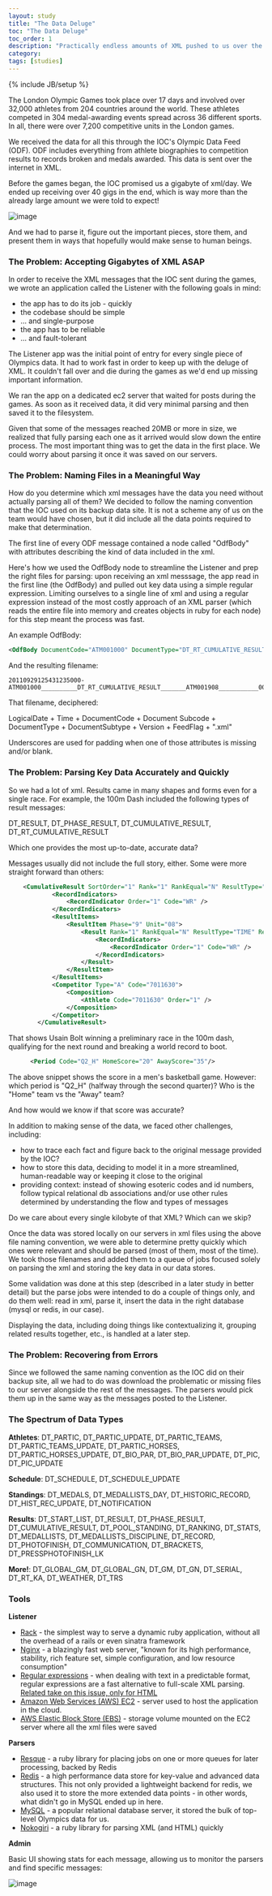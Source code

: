 ```yaml
---
layout: study
title: "The Data Deluge"
toc: "The Data Deluge"
toc_order: 1
description: "Practically endless amounts of XML pushed to us over the Internet from LOCOG."
category: 
tags: [studies]
---
```

{% include JB/setup %}

The London Olympic Games took place over 17 days and involved over 32,000 athletes from 204 countries around the world. These athletes competed in 304 medal-awarding events spread across 36 different sports. In all, there were over 7,200 competitive units in the London games. 

We received the data for all this through the IOC's Olympic Data Feed (ODF). ODF includes everything from athlete biographies to competition results to records broken and medals awarded. This data is sent over the internet in XML. 

Before the games began, the IOC promised us a gigabyte of xml/day. We ended up receiving over 40 gigs in the end, which is way more than the already large amount we were told to expect!

![image](http://f.cl.ly/items/3A420b292d1D3p0H2z2f/Screen%20Shot%202013-01-27%20at%207.39.58%20PM.png)

And we had to parse it, figure out the important pieces, store them, and present them in ways that hopefully would make sense to human beings.

### The Problem: Accepting Gigabytes of XML ASAP

In order to receive the XML messages that the IOC sent during the games, we wrote an application called the Listener with the following goals in mind:

* the app has to do its job - quickly
* the codebase should be simple
* … and single-purpose
* the app has to be reliable
* … and fault-tolerant

The Listener app was the initial point of entry for every single piece of Olympics data. It had to work fast in order to keep up with the deluge of XML. It couldn't fall over and die during the games as we'd end up missing important information.

We ran the app on a dedicated ec2 server that waited for posts during the games. As soon as it received data, it did very minimal parsing and then saved it to the filesystem.

Given that some of the messages reached 20MB or more in size, we realized that fully parsing each one as it arrived would slow down the entire process. The most important thing was to get the data in the first place. We could worry about parsing it once it was saved on our servers.


### The Problem: Naming Files in a Meaningful Way

How do you determine which xml messages have the data you need without actually parsing all of them? We decided to follow the naming convention that the IOC used on its backup data site. It is not a scheme any of us on the team would have chosen, but it did include all the data points required to make that determination.

The first line of every ODF message contained a node called "OdfBody" with attributes describing the kind of data included in the xml.

Here's how we used the OdfBody node to streamline the Listener and prep the right files for parsing:
 upon receiving an xml messsage, the app read in the first line (the OdfBody) and pulled out key data using a simple regular expression. Limiting ourselves to a single line of xml and using a regular expression instead of the most costly approach of an XML parser (which reads the entire file into memory and creates objects in ruby for each node) for this step meant the process was fast.  

An example OdfBody: 

```xml
<OdfBody DocumentCode="ATM001000" DocumentType="DT_RT_CUMULATIVE_RESULT" Venue="STA" Date="20110929" Time="125431235" LogicalDate="20110929" FeedFlag="P" ResultStatus="LIVE_MANDATORY" DocumentSubtype="ATM001908" Version="1" RTSerial="151" Serial="95">
```

And the resulting filename:

```
20110929125431235000-ATM001000__________DT_RT_CUMULATIVE_RESULT_______ATM001908___________00001P___.xml
```

That filename, deciphered:

LogicalDate + Time + DocumentCode + Document Subcode + DocumentType + DocumentSubtype + Version + FeedFlag + ".xml"

Underscores are used for padding when one of those attributes is missing and/or blank.

### The Problem: Parsing Key Data Accurately and Quickly

So we had a lot of xml. Results came in many shapes and forms even for a single race. For example, the 100m Dash included the following types of result messages:

DT_RESULT, DT_PHASE_RESULT, DT_CUMULATIVE_RESULT, DT_RT_CUMULATIVE_RESULT

Which one provides the most up-to-date, accurate data? 

Messages usually did not include the full story, either. Some were more straight forward than others:

```xml
    <CumulativeResult SortOrder="1" Rank="1" RankEqual="N" ResultType="TIME" Result="9.54" QualificationMark="Q">
			<RecordIndicators>
				<RecordIndicator Order="1" Code="WR" />
			</RecordIndicators>
			<ResultItems>
				<ResultItem Phase="9" Unit="08">
					<Result Rank="1" RankEqual="N" ResultType="TIME" Result="9.54" QualificationMark="Q" SortOrder="1">
						<RecordIndicators>
							<RecordIndicator Order="1" Code="WR" />
						</RecordIndicators>
					</Result>
				</ResultItem>
			</ResultItems>
			<Competitor Type="A" Code="7011630">
				<Composition>
					<Athlete Code="7011630" Order="1" />
				</Composition>
			</Competitor>
		</CumulativeResult>
```

That shows Usain Bolt winning a preliminary race in the 100m dash, qualifying for the next round and breaking a world record to boot. 

```xml
      <Period Code="Q2_H" HomeScore="20" AwayScore="35"/>
```

The above snippet shows the score in a men's basketball game. However: which period is "Q2_H" (halfway through the second quarter)? Who is the "Home" team vs the "Away" team? 

And how would we know if that score was accurate? 

In addition to making sense of the data, we faced other challenges, including:

- how to trace each fact and figure back to the original message provided by the IOC?
- how to store this data, deciding to model it in a more streamlined, human-readable way or keeping it close to the original
- providing context: instead of showing esoteric codes and id numbers, follow typical relational db associations and/or use other rules determined by understanding the flow and types of messages

Do we care about every single kilobyte of that XML? Which can we skip?

Once the data was stored locally on our servers in xml files using the above file naming convention, we were able to determine pretty quickly which ones were relevant and should be parsed (most of them, most of the time). We took those filenames and added them to a queue of jobs focused solely on parsing the xml and storing the key data in our data stores.

Some validation was done at this step (described in a later study in better detail) but the parse jobs were intended to do a couple of things only, and do them well: read in xml, parse it, insert the data in the right database (mysql or redis, in our case).

Displaying the data, including doing things like contextualizing it, grouping related results together, etc., is handled at a later step.


### The Problem: Recovering from Errors

Since we followed the same naming convention as the IOC did on their backup site, all we had to do was download the problematic or missing files to our server alongside the rest of the messages. The parsers would pick them up in the same way as the messages posted to the Listener.


### The Spectrum of Data Types

**Athletes**: DT_PARTIC, DT_PARTIC_UPDATE, DT_PARTIC_TEAMS, DT_PARTIC_TEAMS_UPDATE, DT_PARTIC_HORSES, DT_PARTIC_HORSES_UPDATE, DT_BIO_PAR, DT_BIO_PAR_UPDATE, DT_PIC, DT_PIC_UPDATE

**Schedule**: DT_SCHEDULE, DT_SCHEDULE_UPDATE

**Standings**: DT_MEDALS, DT_MEDALLISTS_DAY, DT_HISTORIC_RECORD, DT_HIST_REC_UPDATE, DT_NOTIFICATION 

**Results**: DT_START_LIST, DT_RESULT, DT_PHASE_RESULT, DT_CUMULATIVE_RESULT, DT_POOL_STANDING, DT_RANKING, DT_STATS, DT_MEDALLISTS, DT_MEDALLISTS_DISCIPLINE, DT_RECORD, DT_PHOTOFINISH, DT_COMMUNICATION, DT_BRACKETS, DT_PRESSPHOTOFINISH_LK

**More!**: DT_GLOBAL_GM, DT_GLOBAL_GN, DT_GM, DT_GN, DT_SERIAL, DT_RT_KA, DT_WEATHER, DT_TRS


### Tools

**Listener**

* [Rack](https://github.com/rack/rack) - the simplest way to serve a dynamic ruby application, without all the overhead of a rails or even sinatra framework
* [Nginx](http://wiki.nginx.org/Main) - a blazingly fast web server, "known for its high performance, stability, rich feature set, simple configuration, and low resource consumption"
* [Regular expressions](http://rubular.com/) - when dealing with text in a predictable format, regular expressions are a fast alternative to full-scale XML parsing. [Related take on this issue, only for HTML](http://www.codinghorror.com/blog/2009/11/parsing-html-the-cthulhu-way.html)
* [Amazon Web Services (AWS) EC2](http://aws.amazon.com/ec2/) - server used to host the application in the cloud.
* [AWS Elastic Block Store (EBS)](http://aws.amazon.com/ebs/) - storage volume mounted on the EC2 server where all the xml files were saved

**Parsers**

* [Resque](https://github.com/defunkt/resque#readme) - a ruby library for placing jobs on one or more queues for later processing, backed by Redis
* [Redis](http://redis.io/topics/introduction) - a high performance data store for key-value and advanced data structures. This not only provided a lightweight backend for redis, we also used it to store the more extended data points - in other words, what didn't go in MySQL ended up in here.
* [MySQL](http://dev.mysql.com/doc/refman/5.6/en/what-is-mysql.html) - a popular relational database server, it stored the bulk of top-level Olympics data for us.
* [Nokogiri](http://nokogiri.org/) - a ruby library for parsing XML (and HTML) quickly

**Admin**

Basic UI showing stats for each message, allowing us to monitor the parsers and find specific messages:

![image](http://f.cl.ly/items/3D3B1I2H0f1J0a1i1t3U/Screen%20Shot%202013-02-11%20at%2010.40.04%20AM.png)


